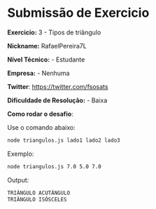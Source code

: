 # Submissão de Exercicio

**Exercicio:** 3 - Tipos de triângulo

**Nickname:** RafaelPereira7L

**Nível Técnico:** - Estudante

**Empresa:** - Nenhuma

**Twitter**: https://twitter.com/fsosats

**Dificuldade de Resolução:** - Baixa


**Como rodar o desafio**: 

Use o comando abaixo: 
```bash
node triangulos.js lado1 lado2 lado3
```
Exemplo: 
```bash
node triangulos.js 7.0 5.0 7.0
```
Output: 
```bash
TRIÂNGULO ACUTÂNGULO
TRIÂNGULO ISÓSCELES
```